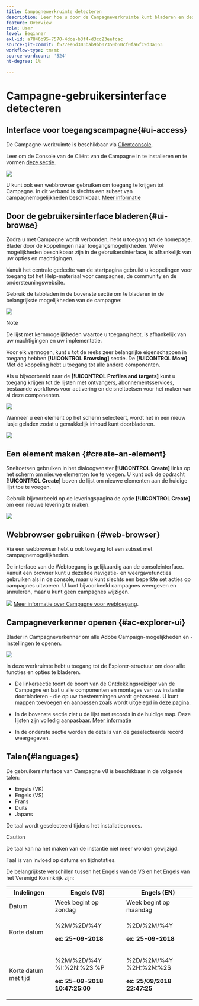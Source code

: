 ```yaml
---
title: Campagnewerkruimte detecteren
description: Leer hoe u door de Campagnewerkruimte kunt bladeren en deze kunt gebruiken
feature: Overview
role: User
level: Beginner
exl-id: a7846b95-7570-4dce-b3f4-d3cc23eefcac
source-git-commit: f577ee6d303bab9bb07350b60cf0fa6fc9d3a163
workflow-type: tm+mt
source-wordcount: '524'
ht-degree: 1%

---
```


# Campagne-gebruikersinterface detecteren

## Interface voor toegangscampagne{#ui-access}

De Campagne-werkruimte is beschikbaar via [Clientconsole](../architecture/general-architecture.md).

Leer om de Console van de Cliënt van de Campagne in te installeren en te vormen [deze sectie](../start/connect.md).

![](assets/home-page.png)

U kunt ook een webbrowser gebruiken om toegang te krijgen tot Campagne. In dit verband is slechts een subset van campagnemogelijkheden beschikbaar. [Meer informatie](#web-browser)

## Door de gebruikersinterface bladeren{#ui-browse}

Zodra u met Campagne wordt verbonden, hebt u toegang tot de homepage. Blader door de koppelingen naar toegangsmogelijkheden. Welke mogelijkheden beschikbaar zijn in de gebruikersinterface, is afhankelijk van uw opties en machtigingen.

Vanuit het centrale gedeelte van de startpagina gebruikt u koppelingen voor toegang tot het Help-materiaal voor campagnes, de community en de ondersteuningswebsite.

Gebruik de tabbladen in de bovenste sectie om te bladeren in de belangrijkste mogelijkheden van de campagne:

![](assets/overview-home.png)

>[!NOTE]
>
>De lijst met kernmogelijkheden waartoe u toegang hebt, is afhankelijk van uw machtigingen en uw implementatie.

Voor elk vermogen, kunt u tot de reeks zeer belangrijke eigenschappen in toegang hebben **[!UICONTROL Browsing]** sectie. De **[!UICONTROL More]** Met de koppeling hebt u toegang tot alle andere componenten.

Als u bijvoorbeeld naar de **[!UICONTROL Profiles and targets]** kunt u toegang krijgen tot de lijsten met ontvangers, abonnementsservices, bestaande workflows voor activering en de sneltoetsen voor het maken van al deze componenten.

![](assets/overview-list.png)

Wanneer u een element op het scherm selecteert, wordt het in een nieuw lusje geladen zodat u gemakkelijk inhoud kunt doorbladeren.

![](assets/new-tab.png)

## Een element maken {#create-an-element}

Sneltoetsen gebruiken in het dialoogvenster **[!UICONTROL Create]** links op het scherm om nieuwe elementen toe te voegen. U kunt ook de opdracht **[!UICONTROL Create]** boven de lijst om nieuwe elementen aan de huidige lijst toe te voegen.

Gebruik bijvoorbeeld op de leveringspagina de optie **[!UICONTROL Create]** om een nieuwe levering te maken.

![](assets/new-recipient.png)

## Webbrowser gebruiken {#web-browser}

Via een webbrowser hebt u ook toegang tot een subset met campagnemogelijkheden.

De interface van de Webtoegang is gelijkaardig aan de consoleinterface. Vanuit een browser kunt u dezelfde navigatie- en weergavefuncties gebruiken als in de console, maar u kunt slechts een beperkte set acties op campagnes uitvoeren. U kunt bijvoorbeeld campagnes weergeven en annuleren, maar u kunt geen campagnes wijzigen.

![](../assets/do-not-localize/glass.png) [Meer informatie over Campagne voor webtoegang](../start/connect.md#web-access).

## Campagneverkenner openen {#ac-explorer-ui}

Blader in Campagneverkenner om alle Adobe Campaign-mogelijkheden en -instellingen te openen.

![](assets/explorer.png)

In deze werkruimte hebt u toegang tot de Explorer-structuur om door alle functies en opties te bladeren.

* De linkersectie toont de boom van de Ontdekkingsreiziger van de Campagne en laat u alle componenten en montages van uw instantie doorbladeren - die op uw toestemmingen wordt gebaseerd. U kunt mappen toevoegen en aanpassen zoals wordt uitgelegd in [deze pagina](../audiences/folders-and-views.md).

* In de bovenste sectie ziet u de lijst met records in de huidige map. Deze lijsten zijn volledig aanpasbaar. [Meer informatie](../config/ui-settings.md)

* In de onderste sectie worden de details van de geselecteerde record weergegeven.

## Talen{#languages}

De gebruikersinterface van Campagne v8 is beschikbaar in de volgende talen:

* Engels (VK)
* Engels (VS)
* Frans
* Duits
* Japans

De taal wordt geselecteerd tijdens het installatieproces.

>[!CAUTION]
>
>De taal kan na het maken van de instantie niet meer worden gewijzigd.

Taal is van invloed op datums en tijdnotaties.

De belangrijkste verschillen tussen het Engels van de VS en het Engels van het Verenigd Koninkrijk zijn:

<table> 
 <thead> 
  <tr> 
   <th> Indelingen<br /> </th> 
   <th> Engels (VS)<br /> </th> 
   <th> Engels (EN)<br /> </th> 
  </tr> 
 </thead> 
 <tbody> 
  <tr> 
   <td> Datum<br /> </td> 
   <td> Week begint op zondag<br /> </td> 
   <td> Week begint op maandag<br /> </td> 
  </tr> 
  <tr> 
   <td> Korte datum<br /> </td> 
   <td> <p>%2M/%2D/%4Y</p><p><strong>ex: 25-09-2018</strong></p> </td> 
   <td> <p>%2D/%2M/%4Y</p><p><strong>ex: 25-09-2018</strong></p> </td> 
  </tr> 
  <tr> 
   <td> Korte datum met tijd<br /> </td> 
   <td> <p>%2M/%2D/%4Y %I:%2N:%2S %P</p><p><strong>ex: 25-09-2018 10:47:25:00</strong></p> </td> 
   <td> <p>%2D/%2M/%4Y %2H:%2N:%2S</p><p><strong>ex: 25/09/2018 22:47:25</strong></p> </td> 
  </tr> 
 </tbody> 
</table>
